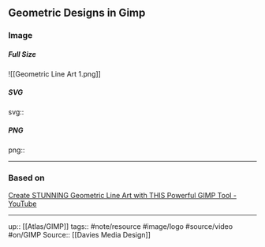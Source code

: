 ## Geometric Designs in Gimp

### Image

##### Full Size


![[Geometric Line Art 1.png]]

##### SVG

svg:: 

##### PNG

png:: 

---
### Based on

[Create STUNNING Geometric Line Art with THIS Powerful GIMP Tool - YouTube](https://www.youtube.com/watch?v=SCMpWzCzkJ4&list=PL_7viLFyJ7sCLguZdKJ9dAbUUXRy13VOF&index=12)

---

up:: [[Atlas/GIMP]]
tags:: #note/resource #image/logo #source/video #on/GIMP 
Source:: [[Davies Media Design]]

